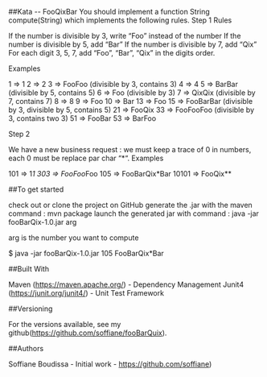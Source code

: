 ##Kata -- FooQixBar
You should implement a function String compute(String) which implements the following rules.
Step 1
Rules

If the number is divisible by 3, write “Foo” instead of the number
If the number is divisible by 5, add “Bar”
If the number is divisible by 7, add “Qix”
For each digit 3, 5, 7, add “Foo”, “Bar”, “Qix” in the digits order.

Examples

1  => 1
2  => 2
3  => FooFoo (divisible by 3, contains 3)
4  => 4
5  => BarBar (divisible by 5, contains 5)
6  => Foo (divisible by 3)
7  => QixQix (divisible by 7, contains 7)
8  => 8
9  => Foo
10 => Bar
13 => Foo
15 => FooBarBar (divisible by 3, divisible by 5, contains 5)
21 => FooQix
33 => FooFooFoo (divisible by 3, contains two 3)
51 => FooBar
53 => BarFoo

Step 2

We have a new business request : we must keep a trace of 0 in numbers, each 0 must be replace par char “*“.
Examples

101   => 1*1
303   => FooFoo*Foo
105   => FooBarQix*Bar
10101 => FooQix**

##To get started

check out or clone the project on GitHub
generate the .jar with the maven command : mvn package
launch the generated jar with command : java -jar fooBarQix-1.0.jar arg

arg is the number you want to compute
       
$ java -jar fooBarQix-1.0.jar 105
FooBarQix*Bar
    
##Built With

Maven (https://maven.apache.org/) - Dependency Management
Junit4 (https://junit.org/junit4/) - Unit Test Framework

##Versioning

For the versions available, see my github(https://github.com/soffiane/fooBarQuix).

##Authors

Soffiane Boudissa - Initial work - https://github.com/soffiane)